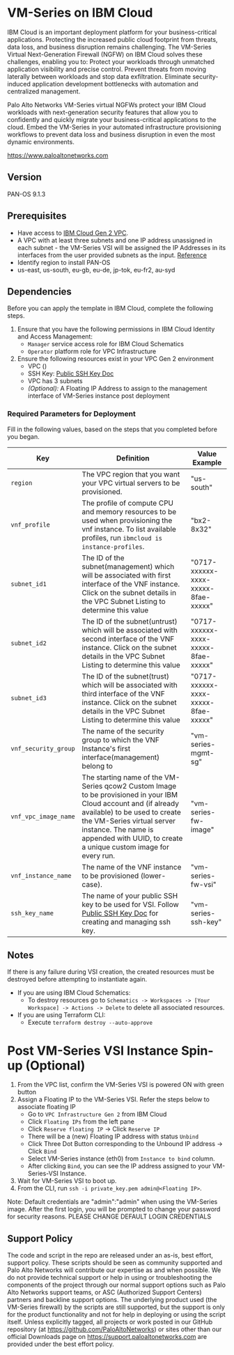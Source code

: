 # VM-Series on IBM Cloud

IBM Cloud is an important deployment platform for your business-critical applications. Protecting the increased public cloud footprint from threats, data loss, and business disruption remains challenging. The VM-Series Virtual Next-Generation Firewall (NGFW) on IBM Cloud solves these challenges, enabling you to:
Protect your workloads through unmatched application visibility and precise control.
Prevent threats from moving laterally between workloads and stop data exfiltration.
Eliminate security-induced application development bottlenecks with automation and centralized management.

Palo Alto Networks VM-Series virtual NGFWs protect your IBM Cloud workloads with next-generation security features that allow you to confidently and quickly migrate your business-critical applications to the cloud. Embed the VM-Series in your automated infrastructure provisioning workflows to prevent data loss and business disruption in even the most dynamic environments.

https://www.paloaltonetworks.com


## Version
PAN-OS 9.1.3


## Prerequisites
- Have access to [IBM Cloud Gen 2 VPC](https://cloud.ibm.com/vpc-ext/).
- A VPC with at least three subnets and one IP address unassigned in each subnet - the VM-Series VSI will be assigned the IP Addresses in its interfaces from the user provided subnets as the input. [Reference](https://cloud.ibm.com/docs/vpc?topic=vpc-creating-a-vpc-using-the-ibm-cloud-console#creating-a-vpc-and-subnet)
- Identify region to install PAN-OS
- us-east, us-south, eu-gb, eu-de, jp-tok, eu-fr2, au-syd
    
## Dependencies

Before you can apply the template in IBM Cloud, complete the following steps.


1.  Ensure that you have the following permissions in IBM Cloud Identity and Access Management:
    * `Manager` service access role for IBM Cloud Schematics
    * `Operator` platform role for VPC Infrastructure
2.  Ensure the following resources exist in your VPC Gen 2 environment
    - VPC ()
    - SSH Key: [Public SSH Key Doc](https://cloud.ibm.com/docs/vpc-on-classic-vsi?topic=vpc-on-classic-vsi-ssh-keys)
    - VPC has 3 subnets
    - _(Optional):_ A Floating IP Address to assign to the management interface of VM-Series instance post deployment


### Required Parameters for Deployment
Fill in the following values, based on the steps that you completed before you began.

| Key | Definition | Value Example |
| --- | ---------- | ------------- |  
| `region` | The VPC region that you want your VPC virtual servers to be provisioned. | "us-south" |
| `vnf_profile` | The profile of compute CPU and memory resources to be used when provisioning the vnf instance. To list available profiles, run `ibmcloud is instance-profiles`. | "bx2-8x32" |
| `subnet_id1` | The ID of the subnet(management) which will be associated with first interface of the VNF instance. Click on the subnet details in the VPC Subnet Listing to determine this value | "0717-xxxxxx-xxxx-xxxxx-8fae-xxxxx" |
| `subnet_id2` | The ID of the subnet(untrust) which will be associated with second interface of the VNF instance. Click on the subnet details in the VPC Subnet Listing to determine this value | "0717-xxxxxx-xxxx-xxxxx-8fae-xxxxx" |
| `subnet_id3` | The ID of the subnet(trust) which will be associated with third interface of the VNF instance. Click on the subnet details in the VPC Subnet Listing to determine this value | "0717-xxxxxx-xxxx-xxxxx-8fae-xxxxx" |
| `vnf_security_group` | The name of the security group to which the VNF Instance's first interface(management) belong to | "vm-series-mgmt-sg" |
| `vnf_vpc_image_name` | The starting name of the VM-Series qcow2 Custom Image to be provisioned in your IBM Cloud account and (if already available) to be used to create the VM-Series virtual server instance. The name is appended with UUID, to create a unique custom image for every run. | "vm-series-fw-image" |
| `vnf_instance_name` | The name of the VNF instance to be provisioned (lower-case). | "vm-series-fw-vsi" |
| `ssh_key_name` | The name of your public SSH key to be used for VSI. Follow [Public SSH Key Doc](https://cloud.ibm.com/docs/vpc-on-classic-vsi?topic=vpc-on-classic-vsi-ssh-keys) for creating and managing ssh key. | "vm-series-ssh-key" |


## Notes

If there is any failure during VSI creation, the created resources must be destroyed before attempting to instantiate again. 
- If you are using IBM Cloud Schematics: 
    - To destroy resources go to `Schematics -> Workspaces -> [Your Workspace] -> Actions -> Delete` to delete  all associated resources. <br/>
- If you are using Terraform CLI:
    - Execute `terraform destroy --auto-approve` 

# Post VM-Series VSI Instance Spin-up (Optional)

1. From the VPC list, confirm the VM-Series VSI is powered ON with green button
2. Assign a Floating IP to the VM-Series VSI. Refer the steps below to associate floating IP
    - Go to `VPC Infrastructure Gen 2` from IBM Cloud
    - Click `Floating IPs` from the left pane
    - Click `Reserve floating IP` -> Click `Reserve IP`
    - There will be a (new) Floating IP address with status `Unbind`
    - Click Three Dot Button corresponding to the Unbound IP address -> Click `Bind`
    - Select VM-Series instance (eth0) from `Instance to bind` column.
    - After clicking `Bind`, you can see the IP address assigned to your VM-Series-VSI Instance.
3. Wait for VM-Series VSI to boot up.
4. From the CLI, run `ssh -i private_key.pem admin@<Floating IP>`.

Note: Default credentials are "admin":"admin" when using the VM-Series image. After the first login, you will be prompted to change your password for security reasons. PLEASE CHANGE DEFAULT LOGIN CREDENTIALS

## Support Policy
The code and script in the repo are released under an as-is, best effort, support policy. These scripts should be seen as community supported and Palo Alto Networks will contribute our expertise as and when possible. We do not provide technical support or help in using or troubleshooting the components of the project through our normal support options such as Palo Alto Networks support teams, or ASC (Authorized Support Centers) partners and backline support options. The underlying product used (the VM-Series firewall) by the scripts are still supported, but the support is only for the product functionality and not for help in deploying or using the script itself.
Unless explicitly tagged, all projects or work posted in our GitHub repository (at https://github.com/PaloAltoNetworks) or sites other than our official Downloads page on https://support.paloaltonetworks.com are provided under the best effort policy.
